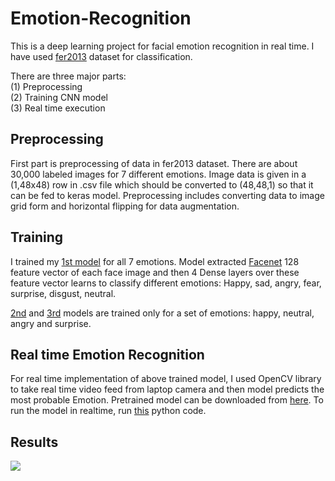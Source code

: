 # Emotion-Recognition
This is a deep learning project for facial emotion recognition in real time. I have used [fer2013](https://www.kaggle.com/c/challenges-in-representation-learning-facial-expression-recognition-challenge/data) dataset for classification.<p>
There are three major parts:</br>
  (1) Preprocessing</br>
  (2) Training CNN model</br>
  (3) Real time execution</br>
  
## Preprocessing
First part is preprocessing of data in fer2013 dataset. There are about 30,000 labeled images for 7 different emotions.
Image data is given in a (1,48x48) row in .csv file which should be converted to (48,48,1) so that it can be fed to keras model.
Preprocessing includes converting data to image grid form and horizontal flipping for data augmentation.

## Training
I trained my [1st model](https://github.com/Shreeyash-iitr/Emotion-Recognition/blob/master/trained%20models/1st_model.h5) for all 7 emotions. Model extracted [Facenet](https://arxiv.org/abs/1503.03832) 128 feature vector of each face image and then 4 Dense layers over these feature vector learns to classify different emotions: Happy, sad, angry, fear, surprise, disgust, neutral.<p>
  [2nd]() and [3rd]() models are trained only for a set of emotions: happy, neutral, angry and surprise.

  
  ## Real time Emotion Recognition
For real time implementation of above trained model, I used OpenCV library to take real time video feed from laptop camera and then model predicts the most probable Emotion.
Pretrained model can be downloaded from [here](https://github.com/Shreeyash-iitr/Emotion-Recognition/blob/master/trained%20models/1st_model.h5). To run the model in realtime, run [this](https://github.com/Shreeyash-iitr/Emotion-Recognition/blob/master/runtime.py) python code.

## Results
<img src="result.png" >
